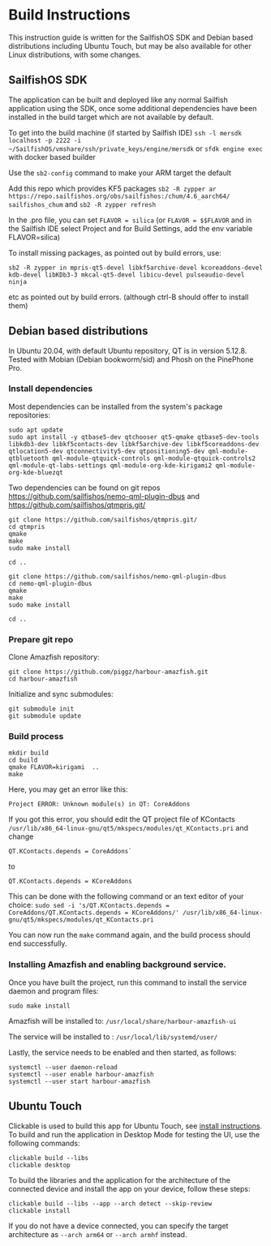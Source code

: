 # Build Instructions

This instruction guide is written for the SailfishOS SDK and Debian based distributions including Ubuntu Touch, but may be also available for other Linux distributions, with some changes.

## SailfishOS SDK

The application can be built and deployed like any normal Sailfish application using the SDK, once some additional dependencies have been installed in the
build target which are not available by default.

To get into the build machine (if started by Sailfish IDE)
`ssh -l mersdk localhost -p 2222 -i ~/SailfishOS/vmshare/ssh/private_keys/engine/mersdk`
or `sfdk engine exec` with docker based builder

Use the `sb2-config` command to make your ARM target the default

Add this repo which provides KF5 packages
`sb2 -R zypper ar https://repo.sailfishos.org/obs/sailfishos:/chum/4.6_aarch64/ sailfishos_chum`
and
`sb2 -R zypper refresh`

In the .pro file, you can set `FLAVOR = silica` (or `FLAVOR = $$FLAVOR` and in the Sailfish IDE select Project and for Build Settings, add the env variable FLAVOR=silica)

To install missing packages, as pointed out by build errors, use:

```
sb2 -R zypper in mpris-qt5-devel libkf5archive-devel kcoreaddons-devel kdb-devel libKDb3-3 mkcal-qt5-devel libicu-devel pulseaudio-devel ninja
```

etc as pointed out by build errors.
(although ctrl-B should offer to install them)

## Debian based distributions

In Ubuntu 20.04, with default Ubuntu repository, QT is in version 5.12.8. Tested with Mobian (Debian bookworm/sid) and Phosh on the PinePhone Pro.

### Install dependencies

Most dependencies can be installed from the system's package repositories:
```
sudo apt update
sudo apt install -y qtbase5-dev qtchooser qt5-qmake qtbase5-dev-tools libkdb3-dev libkf5contacts-dev libkf5archive-dev libkf5coreaddons-dev qtlocation5-dev qtconnectivity5-dev qtpositioning5-dev qml-module-qtbluetooth qml-module-qtquick-controls qml-module-qtquick-controls2 qml-module-qt-labs-settings qml-module-org-kde-kirigami2 qml-module-org-kde-bluezqt
```

Two dependencies can be found on git repos
https://github.com/sailfishos/nemo-qml-plugin-dbus
and
https://github.com/sailfishos/qtmpris.git/

```
git clone https://github.com/sailfishos/qtmpris.git/
cd qtmpris
qmake
make
sudo make install
```

```
cd ..
```

```
git clone https://github.com/sailfishos/nemo-qml-plugin-dbus
cd nemo-qml-plugin-dbus
qmake
make
sudo make install
```

```
cd ..
```

### Prepare git repo

Clone Amazfish repository:
```
git clone https://github.com/piggz/harbour-amazfish.git
cd harbour-amazfish
```

Initialize and sync submodules:

```
git submodule init
git submodule update
```

### Build process

```
mkdir build
cd build
qmake FLAVOR=kirigami  ..
make
```

Here, you may get an error like this:
```
Project ERROR: Unknown module(s) in QT: CoreAddons
```

If you got this error, you should edit the QT project file of KContacts `/usr/lib/x86_64-linux-gnu/qt5/mkspecs/modules/qt_KContacts.pri`
and change 
```
QT.KContacts.depends = CoreAddons`
```
to 
```
QT.KContacts.depends = KCoreAddons
```

This can be done with the following command or an text editor of your choice:
`sudo sed -i 's/QT.KContacts.depends = CoreAddons/QT.KContacts.depends = KCoreAddons/' /usr/lib/x86_64-linux-gnu/qt5/mkspecs/modules/qt_KContacts.pri`

You can now run the `make` command again, and the build process should end successfully.

### Installing Amazfish and enabling background service.
Once you have built the project, run this command to install the service daemon and program files:

```
sudo make install
```

Amazfish will be installed to: `/usr/local/share/harbour-amazfish-ui`

The service will be installed to : `/usr/local/lib/systemd/user/`

Lastly, the service needs to be enabled and then started, as follows:

```
systemctl --user daemon-reload
systemctl --user enable harbour-amazfish
systemctl --user start harbour-amazfish
```

## Ubuntu Touch

Clickable is used to build this app for Ubuntu Touch, see [install instructions](https://clickable-ut.dev/en/latest/install.html).
To build and run the application in Desktop Mode for testing the UI, use the following commands:

```
clickable build --libs
clickable desktop
```

To build the libraries and the application for the architecture of the connected device and install the app on your device, follow these steps:

```
clickable build --libs --app --arch detect --skip-review
clickable install
```

If you do not have a device connected, you can specify the target architecture as `--arch arm64` or `--arch armhf` instead.
